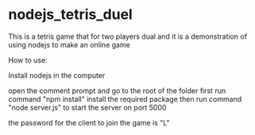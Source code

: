 # nodejs_tetris_duel

This is a tetris game that for two players dual
and it is a demonstration of using nodejs to make an online game

How to use:

Install nodejs in the computer

open the comment prompt and go to the root of the folder
first run command "npm install" install the required package
then run command "node server.js" to start the server on port 5000

the password for the client to join the game is "L"
